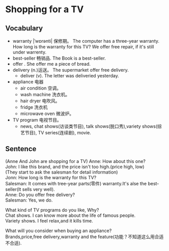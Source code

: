 # Shopping for a TV
## Vocabulary
* warranty |ˈwɒrənti| 保修期。 The computer has a three-year warranty. How long is the warranty for this TV? We offer free repair, if it's still under warrenty.
* best-seller 畅销品. The Book is a best-seller.
* offer . She offer me a piece of bread.
* delivery (n.)运送。 The supermarket offer free delivery.
  * deliver (v). The letter was deliveried yesterday. 
* appliance 电器
  * air condition 空调。
  * wash machine 洗衣机。
  * hair dryer 电吹风。
  * fridge 洗衣机
  * microwave oven 微波炉。
* TV program 电视节目。 
  * news, chat shows(访谈类节目), talk shows(脱口秀),variety shows(综艺节目), TV series(连续剧), movie.

## Sentence
(Anne And John are shopping for a TV)
Anne: How about this one?  
John: I like this brand, and the price isn't too high.(price high, low)  
(They start to ask the salesman for detail information)  
Jonn: How long is the warranty for this TV?  
Salesman: It comes with tree-year parts(零件) warranty.It's alse the best-seller(It sells very well).  
Anne: Do you offer free delivery?  
Salesman: Yes, we do.

What kind of TV programs do you like, Why?  
Chat shows. I can know more about the life of famous people.  
Variety shows. I feel relax,and it kills time.


What will you consider when buying an appliance?  
Brands,price,free delivery,warranty and the feature(功能？不知道这么用合适不合适).


